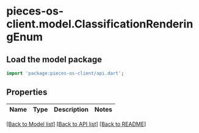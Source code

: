 # pieces-os-client.model.ClassificationRenderingEnum

## Load the model package
```dart
import 'package:pieces-os-client/api.dart';
```

## Properties
Name | Type | Description | Notes
------------ | ------------- | ------------- | -------------

[[Back to Model list]](../README.md#documentation-for-models) [[Back to API list]](../README.md#documentation-for-api-endpoints) [[Back to README]](../README.md)


